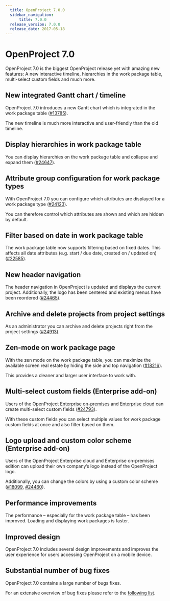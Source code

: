 ```yaml
---
  title: OpenProject 7.0.0
  sidebar_navigation:
      title: 7.0.0
  release_version: 7.0.0
  release_date: 2017-05-18
---
```



# OpenProject 7.0

OpenProject 7.0 is the biggest OpenProject release yet with amazing new
features: A new interactive timeline, hierarchies in the work package
table, multi-select custom fields and much more.

## New integrated Gantt chart / timeline

OpenProject 7.0 introduces a new Gantt chart which is integrated in the
work package table ([#13785](https://community.openproject.org/wp/13785)).

The new timeline is much more interactive and user-friendly than the old
timeline.



## Display hierarchies in work package table

You can display hierarchies on the work package table and collapse and
expand them
([#24647](https://community.openproject.org/wp/24647)).



## Attribute group configuration for work package types

With OpenProject 7.0 you can configure which attributes
are displayed for a work package type
([#24123](https://community.openproject.org/wp/24123)).

You can therefore control which attributes are shown and which are
hidden by default.



## Filter based on date in work package table

The work package table now supports filtering based on fixed dates. This
affects all date attributes (e.g. start / due date, created on / updated
on)
([#22585](https://community.openproject.org/projects/telekom/work_packages/22585)).



## New header navigation

The header navigation in OpenProject is updated and displays the current
project. Additionally, the logo has been centered and existing menus
have been reordered
([#24465](https://community.openproject.org/projects/design/work_packages/24465)).



## Archive and delete projects from project settings

As an administrator you can archive and delete projects right from the
project settings
([#24913](https://community.openproject.org/wp/24913)).



## Zen-mode on work package page

With the zen mode on the work package table, you can maximize the
available screen real estate by hiding the side and top navigation
([#18216](https://community.openproject.org/wp/18216)).

This provides a cleaner and larger user interface to work with.



## Multi-select custom fields (Enterprise add-on)

Users of the OpenProject [Enterprise on-premises](https://www.openproject.org/enterprise-edition/) 
and [Enterprise cloud](https://www.openproject.org/hosting/) can create multi-select
custom fields
([#24793](https://community.openproject.org/wp/24793)).

With these custom fields you can select multiple values for work package
custom fields at once and also filter based on them.



## Logo upload and custom color scheme (Enterprise add-on)

Users of the OpenProject Enterprise cloud and Enterprise on-premises edition can upload
their own company’s logo instead of the OpenProject logo.

Additionally, you can change the colors by using a custom color scheme
([#18099](https://community.openproject.org/projects/gmbh/work_packages/18099),
[#24460](https://community.openproject.org/projects/gmbh/work_packages/24460)).



## Performance improvements

The performance – especially for the work package table – has been improved. Loading and displaying work packages is faster.

## Improved design

OpenProject 7.0 includes several design improvements and improves the
user experience for users accessing OpenProject on a mobile device.

## Substantial number of bug fixes

OpenProject 7.0 contains a large number of bugs fixes.

For an extensive overview of bug fixes please refer to the [following
list](https://community.openproject.org/projects/openproject/work_packages?query_props=%7B%22c%22:%5B%22id%22,%22subject%22,%22type%22,%22status%22,%22assignee%22%5D,%22p%22:%22openproject%22,%22t%22:%22parent:desc%22,%22f%22:%5B%7B%22n%22:%22version%22,%22o%22:%22%253D%22,%22t%22:%22list_optional%22,%22v%22:%22750%22%7D,%7B%22n%22:%22type%22,%22o%22:%22%253D%22,%22t%22:%22list_model%22,%22v%22:%221%22%7D,%7B%22n%22:%22subprojectId%22,%22o%22:%22*%22,%22t%22:%22list_subprojects%22,%22v%22:%5B%5D%7D%5D,%22pa%22:1,%22pp%22:20%7D).

